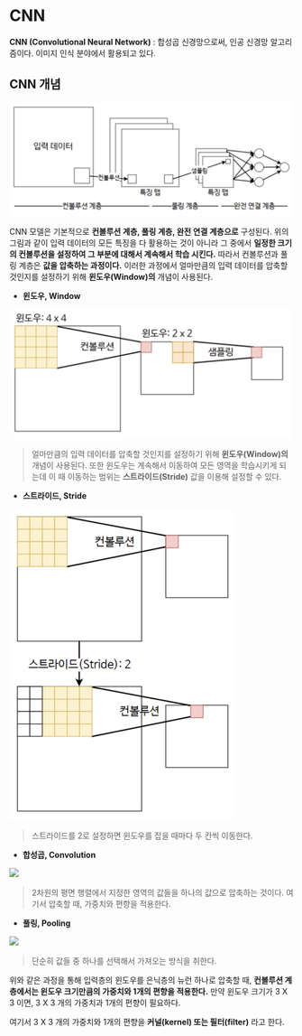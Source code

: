 # CNN

**CNN (Convolutional Neural Network)** : 합성곱 신경망으로써, 인공 신경망 알고리즘이다. 이미지 인식 분야에서 활용되고 있다.



## CNN 개념

<img src="../capture/스크린샷 2019-07-24 오후 9.04.31.png">

CNN 모델은 기본적으로 **컨볼루션 계층, 풀링 계층, 완전 연결 계층으로** 구성된다. 위의 그림과 같이 입력 데이터의 모든 특징을 다 활용하는 것이 아니라 그 중에서 **일정한 크기의 컨볼루션을 설정하여 그 부분에 대해서 계속해서 학습 시킨다.** 따라서 컨볼루션과 풀링 계층은 **값을 압축하는 과정이다.** 이러한 과정에서 얼마만큼의 입력 데이터를 압축할 것인지를 설정하기 위해 **윈도우(Window)의** 개념이 사용된다.



* **윈도우, Window**

<img src="../capture/window.png" width=500>

> 얼마만큼의 입력 데이터를 압축할 것인지를 설정하기 위해 **윈도우(Window)의** 개념이 사용된다. 또한 윈도우는 계속해서 이동하여 모든 영역을 학습시키게 되는데 이 때 이동하는 범위는 **스트라이드(Stride)** 값을 이용해 설정할 수 있다.



* **스트라이드, Stride**

<img src="../capture/stride.png" width=400>

> 스트라이드를 2로 설정하면 윈도우를 잡을 때마다 두 칸씩 이동한다.



* **합성곱, Convolution**

<img src="http://deeplearning.stanford.edu/wiki/images/6/6c/Convolution_schematic.gif">

> 2차원의 평면 행렬에서 지정한 영역의 값들을 하나의 값으로 압축하는 것이다. 여기서 압축할 때, 가중치와 편향을 적용한다. 



* **풀링, Pooling**

<img src="https://taewanmerepo.github.io/2018/02/cnn/maxpulling.png">

> 단순히 값들 중 하나를 선택해서 가져오는 방식을 취한다.



위와 같은 과정을 통해 입력층의 윈도우를 은닉층의 뉴런 하나로 압축할 때, **컨볼루션 계층에서는 윈도우 크기만큼의 가중치와 1개의 편향을 적용한다.** 만약 윈도우 크기가 3 X 3 이면, 3 X 3 개의 가중치과 1개의 편향이 필요하다.

여기서 3 X 3 개의 가중치와 1개의 편향을 **커널(kernel) 또는 필터(filter)** 라고 한다.